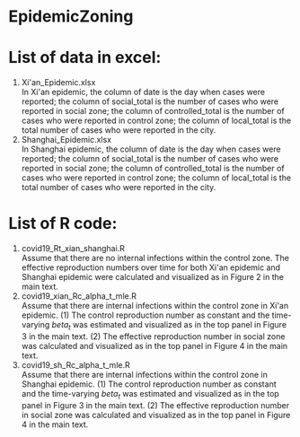 # EpidemicZoning


# List of data in excel:
1. Xi'an_Epidemic.xlsx <br />
   In Xi'an epidemic, 
   the column of date is the day when cases were reported;
   the column of social_total is the number of cases who were reported in social zone;
   the column of controlled_total is the number of cases who were reported in control zone;
   the column of local_total is the total number of cases who were reported in the city.
2. Shanghai_Epidemic.xlsx <br />
   In Shanghai epidemic,
   the column of date is the day when cases were reported;
   the column of social_total is the number of cases who were reported in social zone;
   the column of controlled_total is the number of cases who were reported in control zone;
   the column of local_total is the total number of cases who were reported in the city.


# List of R code:
1. covid19_Rt_xian_shanghai.R <br />
    Assume that there are no internal infections within the control zone. 
    The effective reproduction numbers over time for both Xi'an epidemic and Shanghai epidemic were calculated and visualized as in Figure 2 in the main text.  <br />
2. covid19_xian_Rc_alpha_t_mle.R <br />
    Assume that there are internal infections within the control zone in Xi'an epidemic.
    (1) The control reproduction number as constant and the time-varying $beta_t$ was estimated and visualized as in the top panel in Figure 3 in the main text.
    (2) The effective reproduction number in social zone was calculated and visualized as in the top panel in Figure 4 in the main text.<br />
3. covid19_sh_Rc_alpha_t_mle.R <br />
    Assume that there are internal infections within the control zone in Shanghai epidemic.
    (1) The control reproduction number as constant and the time-varying $beta_t$ was estimated and visualized as in the top panel in Figure 3 in the main text.
    (2) The effective reproduction number in social zone was calculated and visualized as in the top panel in Figure 4 in the main text.<br />

